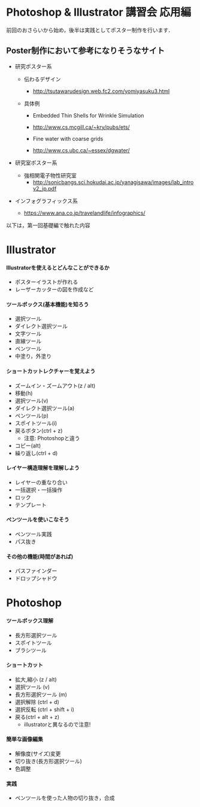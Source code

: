 # Photoshop & Illustrator 講習会 応用編

前回のおさらいから始め，後半は実践としてポスター制作を行います．

## Poster制作において参考になりそうなサイト

- 研究ポスター系

	- 伝わるデザイン
		- http://tsutawarudesign.web.fc2.com/yomiyasuku3.html

	- 具体例
		- Embedded Thin Shells for Wrinkle Simulation
		- http://www.cs.mcgill.ca/~kry/pubs/ets/

		- Fine water with coarse grids
		- http://www.cs.ubc.ca/~essex/dgwater/

- 研究室ポスター系
	- 強相関電子物性研究室
		- http://sonicbangs.sci.hokudai.ac.jp/yanagisawa/images/lab_introv2_jp.pdf

- インフォグラフィックス系
	- https://www.ana.co.jp/travelandlife/infographics/

 
以下は，第一回基礎編で触れた内容

# Illustrator

#### Illustratorを使えるとどんなことができるか
  - ポスターイラストが作れる
  - レーザーカッターの図を作成など

#### ツールボックス(基本機能)を知ろう
  - 選択ツール
  - ダイレクト選択ツール
  - 文字ツール
  - 直線ツール
  - ペンツール
  - 中塗り，外塗り

#### ショートカットレクチャーを覚えよう
  - ズームイン・ズームアウト(z / alt)
  - 移動(h)
  - 選択ツール(v)
  - ダイレクト選択ツール(a)
  - ペンツール(p)
  - スポイトツール(i)
  - 戻るボタン(ctrl + z)
    - 注意: Photoshopと違う
  - コピー(alt)
  - 繰り返し(ctrl + d)

#### レイヤー構造理解を理解しよう
  - レイヤーの重なり合い
  - 一括選択・一括操作
  - ロック
  - テンプレート

#### ペンツールを使いこなそう
- ペンツール実践
- パス抜き

#### その他の機能(時間があれば)
  - パスファインダー
  - ドロップシャドウ

# Photoshop

#### ツールボックス理解
- 長方形選択ツール
- スポイトツール
- ブラシツール

#### ショートカット
- 拡大,縮小 (z / alt)
- 選択ツール (v)
- 長方形選択ツール (m)
- 選択解除 (ctrl + d)
- 選択反転 (ctrl + shift + i)
- 戻る(ctrl + alt + z)
  - illustratorと異なるので注意!

#### 簡単な画像編集
  - 解像度(サイズ)変更
  - 切り抜き(長方形選択ツール)
  - 色調整

#### 実践
- ペンツールを使った人物の切り抜き，合成
